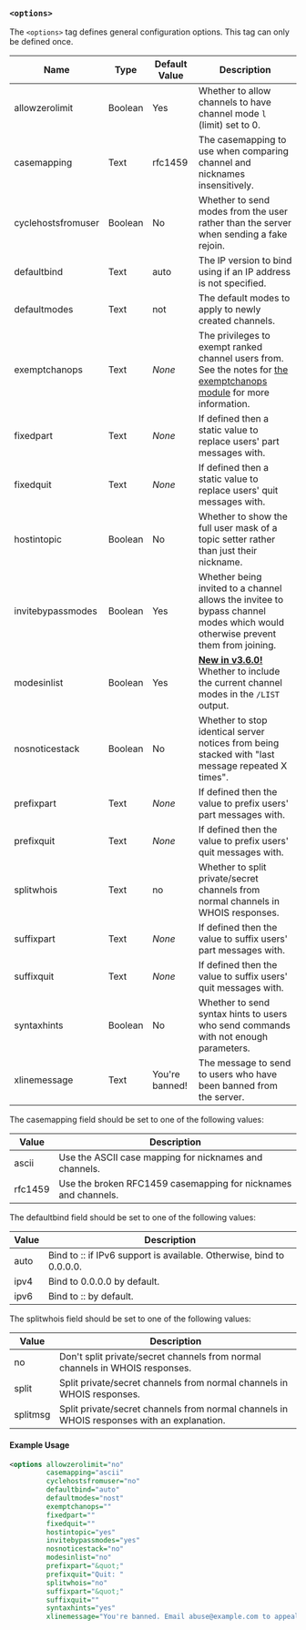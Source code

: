 <!-- This file contains a page fragment. Any changes will affect all pages that include it. -->

### `<options>`

The `<options>` tag defines general configuration options. This tag can only be defined once.

Name               | Type    | Default Value  | Description
------------------ | ------- | -------------- | -----------
allowzerolimit     | Boolean | Yes            | Whether to allow channels to have channel mode `l` (limit) set to 0.
casemapping        | Text    | rfc1459        | The casemapping to use when comparing channel and nicknames insensitively.
cyclehostsfromuser | Boolean | No             | Whether to send modes from the user rather than the server when sending a fake rejoin.
defaultbind        | Text    | auto           | The IP version to bind using if an IP address is not specified.
defaultmodes       | Text    | not            | The default modes to apply to newly created channels.
exemptchanops      | Text    | *None*         | The privileges to exempt ranked channel users from. See the notes for [the exemptchanops module](/3/modules/exemptchanops) for more information.
fixedpart          | Text    | *None*         | If defined then a static value to replace users' part messages with.
fixedquit          | Text    | *None*         | If defined then a static value to replace users' quit messages with.
hostintopic        | Boolean | No             | Whether to show the full user mask of a topic setter rather than just their nickname.
invitebypassmodes  | Boolean | Yes            | Whether being invited to a channel allows the invitee to bypass channel modes which would otherwise prevent them from joining.
modesinlist        | Boolean | Yes            | [**New in v3.6.0!**](/3/change-log/#inspircd-360) Whether to include the current channel modes in the `/LIST` output.
nosnoticestack     | Boolean | No             | Whether to stop identical server notices from being stacked with "last message repeated X times".
prefixpart         | Text    | *None*         | If defined then the value to prefix users' part messages with.
prefixquit         | Text    | *None*         | If defined then the value to prefix users' quit messages with.
splitwhois         | Text    | no             | Whether to split private/secret channels from normal channels in WHOIS responses.
suffixpart         | Text    | *None*         | If defined then the value to suffix users' part messages with.
suffixquit         | Text    | *None*         | If defined then the value to suffix users' quit messages with.
syntaxhints        | Boolean | No             | Whether to send syntax hints to users who send commands with not enough parameters.
xlinemessage       | Text    | You're banned! | The message to send to users who have been banned from the server.

The casemapping field should be set to one of the following values:

Value   | Description
------- | -----------
ascii   | Use the ASCII case mapping for nicknames and channels.
rfc1459 | Use the broken RFC1459 casemapping for nicknames and channels.

The defaultbind field should be set to one of the following values:

Value | Description
----- | -----------
auto  | Bind to :: if IPv6 support is available. Otherwise, bind to 0.0.0.0.
ipv4  | Bind to 0.0.0.0 by default.
ipv6  | Bind to :: by default.

The splitwhois field should be set to one of the following values:

Value    | Description
-------- | -----------
no       | Don't split private/secret channels from normal channels in WHOIS responses.
split    | Split private/secret channels from normal channels in WHOIS responses.
splitmsg | Split private/secret channels from normal channels in WHOIS responses with an explanation.

#### Example Usage

```xml
<options allowzerolimit="no"
         casemapping="ascii"
         cyclehostsfromuser="no"
         defaultbind="auto"
         defaultmodes="nost"
         exemptchanops=""
         fixedpart=""
         fixedquit=""
         hostintopic="yes"
         invitebypassmodes="yes"
         nosnoticestack="no"
         modesinlist="no"
         prefixpart="&quot;"
         prefixquit="Quit: "
         splitwhois="no"
         suffixpart="&quot;"
         suffixquit=""
         syntaxhints="yes"
         xlinemessage="You're banned. Email abuse@example.com to appeal this decision.">
```
